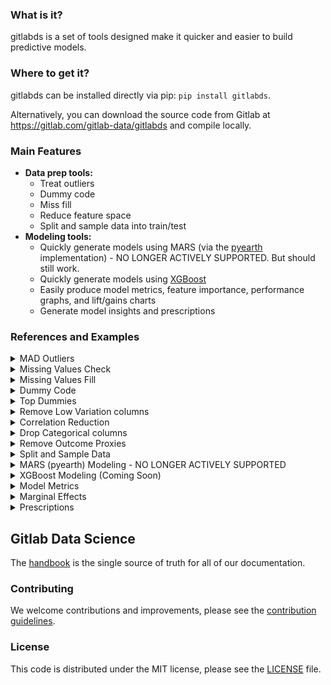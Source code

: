 ### What is it?
gitlabds is a set of tools designed make it quicker and easier to build predictive models.


### Where to get it?
gitlabds can be installed directly via pip: `pip install gitlabds`.

Alternatively, you can download the source code from Gitlab at https://gitlab.com/gitlab-data/gitlabds and compile locally.


### Main Features	
- **Data prep tools:**
	- Treat outliers
	- Dummy code
	- Miss fill
	- Reduce feature space
	- Split and sample data into train/test
- **Modeling tools:**
	- Quickly generate models using MARS (via the [pyearth](https://github.com/scikit-learn-contrib/py-earth) implementation) - NO LONGER ACTIVELY SUPPORTED. But should still work.
	- Quickly generate models using [XGBoost](https://xgboost.readthedocs.io/en/latest/python/python_intro.html) 
	- Easily produce model metrics, feature importance, performance graphs, and lift/gains charts 
    - Generate model insights and prescriptions 

### References and Examples
<details><summary> MAD Outliers </summary>

#### Description
Median Absoutely Deviation for outlier detection and correction. By default will windsor all numeric values in your dataframe that are more than 4 standard deviations above or below the median ('threshold').

`gitlabds.mad_outliers(df, dv=None, min_levels=10, columns = 'all', threshold=4, inplace=False, verbose=True, windsor_threshold=0.01, output_file=None, output_method='a'):`

#### Parameters:
- **_df_** : your pandas dataframe
- **_dv_** : The column name of your outcome. Entering your outcome variable in will prevent it from being windsored. May be left blank there is no outcome variable.
- **_min_levels_** : Only include columns that have at least the number of levels specified. 
- **_columns_** : Will examine at all numeric columns by default. To limit to just  a subset of columns, pass a list of column names. Doing so will ignore any constraints put on by the 'dv' and 'min_levels' paramaters. 
- **_threshold_** : Windsor values greater than this number of standard deviations from the median.
- **_inplace_** : Set to `True` to replace existing dataframe. Set to false to create a new one. Set to `False` to suppress
- **_verbose_** : Set to `True` to print outputs of windsoring being done. Set to `False` to suppress.
- **_windsor_threshold_** : Only windsor values that affect less than this percentage of the population.  
- **_output_file_**: Output syntax to file (e.g. 'my_syntax.py') as a function. Defaults to `None`.
- **_output_method_**: Method of writing file; 'w' to write, 'a' to append. Defaults to 'a'.

#### Returns
- DataFrame with windsored values or None if `inplace=True`.
	
#### Examples:
		
```
#Create a new df; only windsor selected columns; suppress verbose
import gitlabds
new_df = gitlabds.mad_outliers(df = my_df, dv='my_outcome', columns = ['colA', 'colB', 'colC'], verbose=False)
```
```
#Inplace outliers. Will windsor values by altering the current dataframe
import gitlabds
gitlabds.mad_outliers(df = my_df, dv='my_outcome', columns = 'all', inplace=True)
```
</details>
   
<details><summary> Missing Values Check </summary>

#### Description
Check for missing values.

`gitlabds.missing_check(df=None, threshold = 0, by='column_name', ascending=True, return_missing_cols = False):`

#### Parameters:
- **_df_** : your pandas dataframe
- **_threshold_** : The percent of missing values at which a column is considered to have missing values. For example, threshold = .10 will only display columns with more than 10% of its values missing. Defaults to 0.
- **_by_** : Columns to sort by. Defaults to `column_name`. Also accepts `percent_missing`, `total_missing`, or a list.
- **_ascending_** : Sort ascending vs. descending. Defaults to ascending (ascending=True).
- **_return_missing_cols_** : Set to `True` to return a list of column names that meet the threshold criteria for missing. 

#### Returns
- List of columns with missing values filled or None if `return_missing_cols=False`.

#### Examples:
		
```
#Check for missing values using default settings
gitlabds.missing_check(df=my_df, threshold = 0, by='column_name', ascending=True, return_missing_cols = False)
```
```
#Check for columns with more than 5% missing values and return a list of those columns
missing_list = gitlabds.missing_check(df=my_df, threshold = 0.05, by='column_name', ascending=True, return_missing_cols = True) 
```
</details>

<details><summary> Missing Values Fill </summary>

#### Description
Fill missing values using a range of different options.

`gitlabds.missing_fill(df=None, columns='all', method='zero', inplace=False, output_file=None, output_method='a'):`

#### Parameters:
- **_df_** : your pandas dataframe
- **_columns_** : Columns which to miss fill. Defaults to `all` which will miss fill all columns with missing values.
- **_method_** : Options are `zero`, `median`, `mean`, `drop_column`, and `drop_row`. Defaults to `zero`.
- **_inplace_** : Set to `True` to replace existing dataframe. Set to false to create a new one. Set to `False` to suppress
- **_output_file_**: Output syntax to file (e.g. 'my_syntax.py') as a function. Defaults to `None`.
- **_output_method_**: Method of writing file; 'w' to write, 'a' to append. Defaults to 'a'.

#### Returns
- DataFrame with missing values filled or None if `inplace=True`.

#### Examples:
		
```
#Miss fill specificied columns with the mean value into a new dataframe
new_df = gitlabds,missing_fill(df=my_df, columns=['colA', 'colB', 'colC'], method='mean', inplace=False):
```
```
#Miss fill all values with zero in place.
gitlabds.missing_fill(df=my_df, columns='all', method='zero', inplace=True)   
```
</details>

<details><summary> Dummy Code </summary>

#### Description
Dummy code (AKA "one-hot encode") categorical and numeric columns based on the paremeters specificed below. Note: categorical columns will be dropped after they are dummy coded; numeric columns will not

`gitlabds.dummy_code(df, dv=None, columns='all', categorical=True, numeric=True, categorical_max_levels = 20, numeric_max_levels = 10, dummy_na=False, output_file=None, output_method='a'):`

#### Parameters:
- **_df_** : your pandas dataframe
- **_dv_** : The column name of your outcome. Entering your outcome variable in will prevent it from being dummy coded. May be left blank there is no outcome variable.
- **_columns_** : Will examine at all columns by default. To limit to just  a subset of columns, pass a list of column names. 
- **_categorical_** : Set to `True` to attempt to dummy code any categorical column passed via the `columns` parameter.
- **_numeric_** : Set to `True` to attempt to dummy code any numeric column passed via the `columns` parameter.
- **_categorical_max_levels_** : Maximum number of levels a categorical column can have to be eligable for dummy coding.
- **_categorical_max_levels_** : Maximum number of levels a numeric column can have to be eligable for dummy coding.
- **_dummy_na_** : Set to `True` to create a dummy coded column for missing values.
- **_output_file_**: Output syntax to file (e.g. 'my_syntax.py') as a function. Defaults to `None`.
- **_output_method_**: Method of writing file; 'w' to write, 'a' to append. Defaults to 'a'.

#### Returns
- DataFrame with dummy-coded columns. Categorical columns that were dummy coded will be dropped from the dataframe.

#### Examples:
		
```
#Dummy code only categorical columns with a maxinum of 30 levels. Do not dummy code missing values
new_df = gitlabds.dummy_code(df=my_df, dv='my_outcome', columns='all', categorical=True, numeric=False, categorical_max_levels = 30, dummy_na=False)
```
```
#Dummy code only columns specified in the `columns` parameter with a maxinum of 10 levels for categorical and numeric. Also dummy code missing values
new_df = gitlabds.dummy_code(df=my_df, dv='my_outcome', columns= ['colA', colB', 'colC'], categorical=True, numeric=True, categorical_max_levels = 10, numeric_max_levels = 10,  dummy_na=True)
```
</details>

<details><summary> Top Dummies </summary>

#### Description
Dummy codes only categorical levels above a certain threshold of the population. Useful when a column contains many levels but there is not a need or desire to dummy code every level. Currently only works for categorical columns.

`gitlabds.dummy_top(df=None, dv=None, columns = 'all', min_threshold = 0.05, drop_categorial=True, verbose=True, output_file=None, output_method='a'):`

#### Parameters:
- **_df_** : your pandas dataframe
- **_dv_** : The column name of your outcome. Entering your outcome variable in will prevent it from being dummy coded. May be left blank there is no outcome variable.
- **_columns_** : Will examine at all columns by default. To limit to just  a subset of columns, pass a list of column names. 
- **_min_threshold_**: The threshold at which levels will be dummy coded. For example, the default value of `0.05` will dummy code any categorical level that is in at least 5% of all rows.
_ **_drop_categorical_**: Set to `True` to drop categorical columns after they are considered for dummy coding. Set to `False` to keep the original categorical columns in the dataframe.
- **_verbose_** : Set to `True` to print detailed list of all dummy columns being created. Set to `False` to suppress.
- **_output_file_**: Output syntax to file (e.g. 'my_syntax.py') as a function. Defaults to `None`.
- **_output_method_**: Method of writing file; 'w' to write, 'a' to append. Defaults to 'a'.

#### Returns
- DataFrame with dummy coded columns.

#### Examples:
		
```
#Dummy code all categorical levels from all categorical columns whose values are in at least 5% of all rows.
new_df = gitlabds.dummy_top(df=my_df, dv='my_outcome', columns = 'all', min_threshold = 0.05, drop_categorial=True, verbose=True)
```
```
#Dummy code all categorical levels from the selected columns who values are in at least 10% of all rows; suppress verbose printout and retain original categorical columns.
new_df = gitlabds.dummy_top(df=my_df, dv='my_outcome', columns = ['colA', 'colB', 'colC'], min_threshold = 0.10, drop_categorial=False, verbose=False)
```
</details>




<details><summary> Remove Low Variation columns </summary>

#### Description
Remove columns from a dataset that do not meet the variation threshold. That is, columns will be dropped that contain a high percentage of one value.

`gitlabds.remove_low_variation(df=None, dv=None, columns='all', threshold=.98, inplace=False, verbose=True):`

#### Parameters:
- _**df**_ : your pandas dataframe
- **_dv_** : The column name of your outcome. Entering your outcome variable in will prevent it from being removed due to low variation. May be left blank there is no outcome variable.
- **_columns_** : Will examine at all columns by default. To limit to just  a subset of columns, pass a list of column names. 
- **_threshold_**: The maximum percentage one value in a column can represent. columns that exceed this threshold will be dropped. For example, the default value of `0.98` will drop any column where one value is present in more than 98% of rows.
- **_inplace_** : Set to `True` to replace existing dataframe. Set to false to create a new one. Set to `False` to suppress
- **_verbose_** : Set to `True` to print outputs of windsoring being done. Set to `False` to suppress.

#### Returns
- DataFrame with low variation columns dropped or None if `inplace=True`.

#### Examples:
		
```
#Dropped any columns (except for the outcome) where one value is present in more than 95% of rows. A new dataframe will be created.
new_df = gitlabds.remove_low_variation(df=my_df, dv='my_outcome', columns='all', threshold=.95):
```
```
#Dropped any of the selected columns where one value is present in more than 99% of rows. Operation will be done in place on the existing dataframe.
gitlabds.remove_low_variation(df=my_df, dv=None, columns = ['colA', 'colB', 'colC'], threshold=.99, inplace=True):
```
</details>

<details><summary> Correlation Reduction </summary>

#### Description
Reduce the number of columns on a dataframe by dropping columns that are highly correlated with other columns. Note: only one of the two highly correlated columns will be dropped. uses Pearson's correlation coefficient.

`gitlabds.correlation_reduction(df=None, dv=None, threshold = 0.90, inplace=False, verbose=True):`

#### Parameters:
- _**df**_ : your pandas dataframe
- **_dv_** : The column name of your outcome. Entering your outcome variable in will prevent it from being dropped. May be left blank there is no outcome variable.
- **_threshold_**: The threshold above which columns will be dropped. If two variables exceed this threshold, one will be dropped from the dataframe. For example, the default value of `0.90` will identify columns that have correlations greater than 90% to each other and drop one of those columns.
- **_inplace_** : Set to `True` to replace existing dataframe. Set to false to create a new one. Set to `False` to suppress
- **_verbose_** : Set to `True` to print outputs of windsoring being done. Set to `False` to suppress.

#### Returns
- DataFrame with half of highly correlated columns dropped or None if `inplace=True`.

#### Examples:
		
```
#Perform column reduction via correlation using a threshold of 95%, excluding the outcome column. A new dataframe will be created.
new_df = gitlabds.correlation_reduction(df=my_df, dv=None, threshold = 0.95, verbose=True)
```
```
#Perform column reduction via correlation using a threshold of 90%. Operation will be done in place on the existing dataframe.
gitlabds.correlation_reduction(df=None, dv='my_outcome', threshold = 0.90, inplace=True, verbose=True)
```
</details>

<details><summary> Drop Categorical columns </summary>

#### Description
Drop all categorical columns from the dataframe. A useful step before regression modeling, as categorical variables are not used.

`gitlabds.drop_categorical(df, inplace=False):`

#### Parameters:
- _**df**_ : your pandas dataframe
- **_inplace_** : Set to `True` to replace existing dataframe. Set to false to create a new one. Set to `False` to suppress

#### Returns
- DataFrame with categorical columns dropped or None if `inplace=True`.

#### Examples:
		
```
#Dropping categorical columns and creating a new dataframe
new_df = gitlabds.drop_categorical(df=my_df) 
```
```
#Dropping categorical columns in place
gitlabds.drop_categorical(df=my_df, inplace=True) 
```
</details>


<details><summary> Remove Outcome Proxies </summary>

#### Description
Remove columns that are highly correlated with the outcome (target) column.

`gitlabds.dv_proxies(df, dv, threshold=.8, inplace=False):`

#### Parameters:
- _**df**_ : your pandas dataframe
- _**dv**_ : The column name of your outcome.    
- _**threshold**_ : The Pearson's correlation value to the outcome above which columns will be dropped. For example, the default value of `0.80` will identify and drop columns that have correlations greater than 80% to the outcome.    
- **_inplace_** : Set to `True` to replace existing dataframe. Set to false to create a new one. Set to `False` to suppress

#### Returns
- DataFrame with outcome proxy columns dropped or None if `inplace=True`.

#### Examples:
		
```
#Drop columns with correlations to the outcome greater than 70% and create a new dataframe
new_df = gitlabds.dv_proxies(df=my_df, dv='my_outcome', threshold=.7)    
```
```
#Drop columns with correlations to the outcome greater than 80% in place
gitlabds.dv_proxies(df=my_df, dv='my_outcome', threshold=.8, inplace=True)        
```
</details>


<details><summary> Split and Sample Data </summary>

#### Description
This function will split your data into train and test datasets, separating the outcome from the rest of the file. The resultant datasets will be named x_train,y_train, x_test, and y_test.

`gitlabds.split_data(df, train_pct=.7, dv=None, dv_threshold=.0, random_state = 5435):`

#### Parameters:
- _**df**_ : your pandas dataframe
- _**train_pct**_ : The percentage of rows randomdly assigned to the training dataset.
- _**dv**_ : The column name of your outcome.  
- _**dv_threshold**_ : The minimum percentage of rows that much contain a positive instance (i.e. > 0) of the outcome. SMOTE/SMOTE-NC will be used to upsample positive instances until this threshold is reached. Can be disabled by setting to 0. Only accepts values 0 to 0.5
- **random_state** : Random seed to use for splitting dataframe and for up-sampling (if needed)

#### Returns
- 4 dataframes for train and test and a list of model weights.

#### Examples:
		
```
#Split into train and test datasets with 70% of rows in train and 30% in test and change random seed.
x_train, y_train, x_test, y_test, model_weights = gitlabds.split_data(df=my_df, dv='my_outcome', train_pct=0.70, dv_threshold=0, random_state = 64522)
```
```
#Split into train and test datasets with 80% of rows in train and 20% in test; Up-sample if needed to hit 10% threshold.
x_train, y_train, x_test, y_test, model_weights = gitlabds.split_data(df=my_df, dv='my_outcome', train_pct=0.80, dv_threshold=0.1)
```
</details>

<details><summary> MARS (pyearth) Modeling - NO LONGER ACTIVELY SUPPORTED </summary>

#### Description
Create a predictive model using MARS (pyearth). Further documentation on the algorythm can be found at https://contrib.scikit-learn.org/py-earth/

`gitlabds.mars_modeling(x_train, y_train, x_test , model_weights=[1,1], allow_missing =True, max_degree=1, max_terms=100, max_iter=100, model_out='model.joblib'):`

#### Parameters:
- _**x_train**_ : train "predictors" dataframe
- _**y_train**_ : train outcome/dv/target dataframe
- _**x_test**_ : test "predictors" dataframe
- _**model_weights**_ : (Optional) Pass model weights if up-/down-sampling was performed on the datasets. Otherwise defaults to a weight of 1 for x and y dataframes
- _**allow_missing**_ : If True, use missing argument to determine missingness or,if X is a pandas DataFrame, infer missingness from X.
- _**max_degree**_ : The maximum degree of terms generated by the forward pass. Setting = 2 will look at all first-order interactions between predictor columns (i.e x_train) and the outcome (y_train)
- _**max_terms**_ : The maximum number of terms generated by the forward pass. All memory is allocated at the beginning of the forward pass, so setting max_terms to a very high number on a system with insufficient memory may cause a MemoryError at the start of the forward pass.
- _**max_iter**_ : Maximum number of iterations taken for the solvers to converge.
- _**model_out**_ : Where to save the resultant model file (packages as joblib). 


#### Returns
- model fit, model equation (string), pared-down x_train and x_test dataframes that contain only the columns that hit in the model.

#### Examples:
		
```
#Model using MARS default settings
model, equation, x_train, x_test = mars_modeling()
```
```
#Model including all first-order interactions and save out pared-down x_train and x_test to new dataframes. Save the model fit to file as `my_model.mdl`.
model, equation, x_train_pared, x_test_pared = mars_modeling(max_degree=2, model_out='my_model.mdl')
```
</details>

<details><summary> XGBoost Modeling (Coming Soon) </summary>

#### Description
Description.

`call:`

#### Parameters:
- _**df**_ : your pandas dataframe
- **_inplace_** : Set to `True` to replace existing dataframe. Set to false to create a new one. Set to `False` to suppress
- **_verbose_** : Set to `True` to print outputs of windsoring being done. Set to `False` to suppress.

#### Returns
- DataFrame with windsored values or None if `inplace=True`.

#### Examples:
		
```
#Example 1
```
```
#Example 2
```
</details>

<details><summary> Model Metrics </summary>

#### Description
Display a variety of model metrics for linear and logistic predictive models.

`gitlabds.model_metrics(model, x_train, y_train, x_test, y_test, show_graphs=True, f_score = 0.50, classification = True, algo=None, decile_n=10, top_features_n=20):`

#### Parameters:
- _**model**_ : model file from training
- _**x_train**_ : train "predictors" dataframe. 
- _**y_train**_ : train outcome/dv/target dataframe
- _**x_test**_ : test "predictors" dataframe. 
- _**y_test**_ : test outcome/dv/target dataframe
- _**show_graphs**_ : Set to `True` to show visualizations
- _**f_score**_ : Cut point for determining a correct classification. Must also set classification to `True` to enable.
- _**classification**_ : Set to `True` to show classification model metrics (accuracy, precision, recall, F1). Set show_graphs to `True` to display confusion matrix.
- _**algo**_ : Select the algorythm used to display additional model metrics. Supports `rf`, `xgb`, 'logistic', 'elasticnet', and `None`. If your model type is not listed, try `None` and some model metrics should still generate.
- _**top_features_n**_ : Print a list of the top x features present in the model.
- _**decile_n**_ : Specify number of group to create to calculate lift. Defaults to `10` (deciles)



#### Returns
- Prints and dataframes for model metrics and lift.

#### Examples:
		
```
#Display model metrics from an XGBoost model. Return classification metrics using a cut point of 0.30 F-Score
model_metrics, lift, class_metrics top_features = gitlabds.model_metrics(model=model, x_train=x_train, y_train=y_train, x_test=x_test, y_test=y_test, show_graphs=True, f_score = 0.3, classification=True, algo='xgb', top_features_n=20, decile_n=10)
```

```
#Display model metrics from a logistic model. Do not return classification metrics and suppress visualizations
model_metrics, lift, top_features = gitlabds.model_metrics(model=model, x_train=x_train, y_train=y_train, x_test=x_test, y_test=y_test, show_graphs=False, classification=False, algo='logistic',top_features_n=20, decile_n=10)
```
</details>

<details><summary> Marginal Effects </summary>

#### Description
Calculates and returns the marginal effects at the mean (MEM) for predcitor fields.

`gitlabds.marginal_effects(model, x_test, dv_description, field_labels=None):`

#### Parameters:
- _**model**_ : model file from training
- _**x_test**_ : test "predictors" dataframe.
- _**dv_description**_ : Description of the outcome field to be used in text-based insights. 
- _**field_labels**_ : Dict of field descriptions. The key is the field/feature/predictor name. The value is descriptive text of the field. This field is optional and by default will use the field name


#### Returns
- Dataframe of marginal effects.

#### Examples:
		
```
#Model using MARS default settings
mem = gitlabds.marginal_effects(model=model, x_test=x_test, dv_description='likelihood to churn, field_labels={'spend':'Dollars spent in last 6 months', 'returns':'Item returns in last 3 months', 'emails_sent':'Marketing emails sent in last month'})
print(mem)
```
</details>

<details><summary> Prescriptions </summary>

#### Description
Return "actionable" prescriptions and explanatory insights for each scored record. Insights first list actionable prescriptions follow by explainatory insights. This approach is recommended or linear/logistic methodologies only. Caution should be used if using a black box approach, as manpulating more than one prescription at a time could change a record's model score in unintended ways.  

`gitlabds.prescriptions(model, input_df, scored_df, actionable_fields, dv_description, field_labels=None, returned_insights=5, only_actionable=False, explanation_fields='all'):`

#### Parameters:
- _**model**_ : model file from training
- _**input_df**_ : train "predictors" dataframe. 
- _**scored_df**_ : dataframe containing model scores.
- _**actionable_fields**_ : Dict of actionable fields. The key is the field/feature/predictor name. The value accepts one of 3 values: `Increasing` for prescriptions only when the field increases; `Decreasing` for prescriptions only when the field decreases; `Both` for when the field either increases or decreases.   
- _**dv_description**_ : Description of the outcome field to be used in text-based insights.
- _**field_labels**_ : Dict of field descriptions. The key is the field/feature/predictor name. The value is descriptive text of the field. This field is optional and by default will use the field name
- _**returned_insights**_ : Number of insights per record to return. Defaults to 5
- _**only_actionable**_ : Only return actionable prescriptions
- _**explanation_fields**_ : List of explainable (non-actionable insights) fields to return insights for. Defaults to 'all'

#### Returns
- Dataframe of prescriptive actions. One row per record input.

#### Examples:
		
```
#Return prescriptions for the actionable fields of 'spend', 'returns', and 'emails_sent':
gitlabds.prescriptions(model=model, input_df=my_df, scored_df=my_scores, actionable_fields={'spend':'Increasing', 'returns':'Decreasing', 'emails_sent':'Both'}, dv_description='likelihood to churn', field_labels={'spend':'Dollars spent in last 6 months', 'returns':'Item returns in last 3 months', 'emails_sent':'Marketing emails sent in last month'}, returned_insights=5, only_actionable=True, explaination_fields=['spend', returns'])
```
</details>


## Gitlab Data Science

The [handbook](https://about.gitlab.com/handbook/business-technology/data-team/organization/data-science/) is the single source of truth for all of our documentation. 

### Contributing

We welcome contributions and improvements, please see the [contribution guidelines](CONTRIBUTING.md).

### License

This code is distributed under the MIT license, please see the [LICENSE](LICENSE) file.




